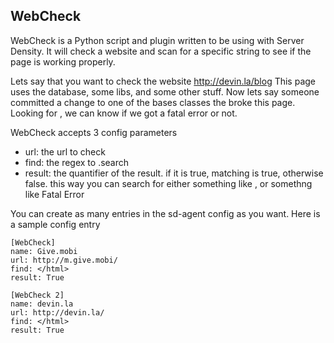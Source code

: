 WebCheck
--------

WebCheck is a Python script and plugin written to be using with Server Density.
It will check a website and scan for a specific string to see if the page is working properly.

Lets say that you want to check the website http://devin.la/blog
This page uses the database, some libs, and some other stuff.
Now lets say someone committed a change to one of the bases classes the broke this page.
Looking for </html>, we can know if we got a fatal error or not.

WebCheck accepts 3 config parameters

* url: the url to check
* find: the regex to .search
* result: the quantifier of the result. if it is true, matching is true, otherwise false. this way you can search for either something like </html>, or somethng like Fatal Error

You can create as many entries in the sd-agent config as you want. Here is a sample config entry


	[WebCheck]
	name: Give.mobi
	url: http://m.give.mobi/
	find: </html>
	result: True
	
	[WebCheck 2]
	name: devin.la
	url: http://devin.la/
	find: </html>
	result: True
